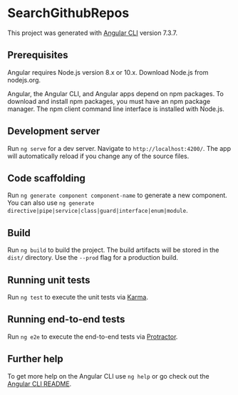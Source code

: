 # SearchGithubRepos

This project was generated with [Angular CLI](https://github.com/angular/angular-cli) version 7.3.7.

## Prerequisites

Angular requires Node.js version 8.x or 10.x. Download Node.js from nodejs.org.

Angular, the Angular CLI, and Angular apps depend on npm packages. To download and install npm packages, you must have an npm package manager. The npm client command line interface is installed with Node.js. 

## Development server

Run `ng serve` for a dev server. Navigate to `http://localhost:4200/`. The app will automatically reload if you change any of the source files.

## Code scaffolding

Run `ng generate component component-name` to generate a new component. You can also use `ng generate directive|pipe|service|class|guard|interface|enum|module`.

## Build

Run `ng build` to build the project. The build artifacts will be stored in the `dist/` directory. Use the `--prod` flag for a production build.

## Running unit tests

Run `ng test` to execute the unit tests via [Karma](https://karma-runner.github.io).

## Running end-to-end tests

Run `ng e2e` to execute the end-to-end tests via [Protractor](http://www.protractortest.org/).

## Further help

To get more help on the Angular CLI use `ng help` or go check out the [Angular CLI README](https://github.com/angular/angular-cli/blob/master/README.md).
